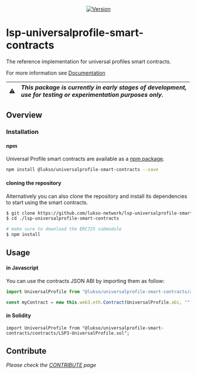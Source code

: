 <p align="center">
  <a href="https://www.npmjs.com/package/@lukso/universalprofile-smart-contracts">
    <img alt="Version" src="https://badge.fury.io/js/@lukso%2Funiversalprofile-smart-contracts.svg" />
  </a>
</p>

# lsp-universalprofile-smart-contracts

The reference implementation for universal profiles smart contracts.

For more information see [Documentation](https://docs.lukso.tech/standards/Universal-Profiles)

| :warning: | _This package is currently in early stages of development,<br/> use for testing or experimentation purposes only._ |
| :-------: | :----------------------------------------------------------------------------------------------------------------- |

## **Overview**

### Installation

#### npm

Universal Profile smart contracts are available as a [npm package](https://www.npmjs.com/package/@lukso/universalprofile-smart-contracts).

```bash
npm install @lukso/universalprofile-smart-contracts --save
```

#### cloning the repository

Alternatively you can also clone the repository and install its dependencies to start using the smart contracts.

```bash
$ git clone https://github.com/lukso-network/lsp-universalprofile-smart-contracts.git
$ cd ./lsp-universalprofile-smart-contracts

# make sure to download the ERC725 submodule
$ npm install
```

## Usage

#### in Javascript

You can use the contracts JSON ABI by importing them as follow:

```javascript
import UniversalProfile from "@lukso/universalprofile-smart-contracts/artifacts/UniversalProfile.json";

const myContract = new this.web3.eth.Contract(UniversalProfile.abi, "", defaultOptions);
```

#### in Solidity

```solidity
import UniversalProfile from "@lukso/universalprofile-smart-contracts/contracts/LSP3-UniversalProfile.sol";
```

## **Contribute**
_Please check the [CONTRIBUTE](./CONTRIBUTING.md) page_ 
